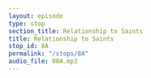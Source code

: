 ```yaml
---
layout: episode
type: stop
section_title: Relationship to Saints
title: Relationship to Saints
stop_id: 8A
permalink: "/stops/8A"
audio_file: 08A.mp3
---
```


